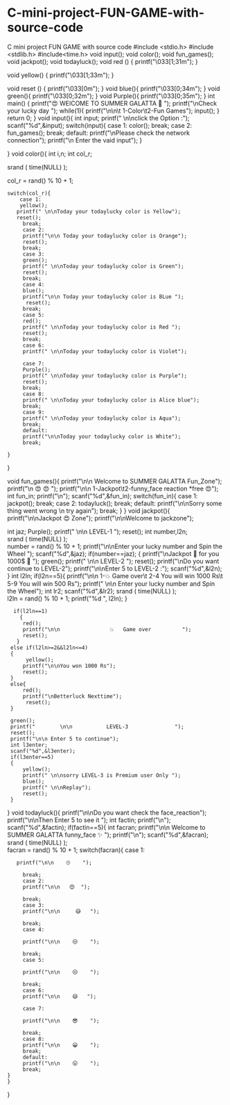 # C-mini-project-FUN-GAME-with-source-code
C mini project FUN GAME with source code
#include <stdio.h>
#include <stdlib.h>
#include<time.h>
void input();
void color();
void fun_games();
void jackpot();
void todayluck();
void red () {
  printf("\033[1;31m");
}

void yellow() {
  printf("\033[1;33m");
}

void reset () {
  printf("\033[0m");
}
void blue(){
    printf("\033[0;34m");
}
void green(){
    printf("\033[0;32m");
}
void Purple(){
    printf("\033[0;35m");
}
int main()
{
    printf("😍 WElCOME TO SUMMER GALATTA 🤩 ");
     printf("\nCheck your lucky day ");
     while(1){
     printf("\n\n\t 1-Color\t2-Fun Games");
     input();
     }
    return 0;
}
void input(){
    int input;
    printf(" \n\nclick the Option :");
    scanf("%d",&input);
     switch(input){
         case 1:
           color();
           break;
         case 2:
           fun_games();
           break;
         default:
           printf("\nPlease check the network connection");
           printf("\n Enter the vaid input");
     }

}
void color(){
    int i,n;
    int col_r;		 
		 
 srand ( time(NULL) );		 

 col_r = rand() % 10 + 1; 
 
    switch(col_r){
        case 1:
        yellow();
       printf(" \n\nToday your todaylucky color is Yellow");
       reset();
         break;
         case 2:
         printf("\n\n Today your todaylucky color is Orange");
         reset();
         break;
         case 3:
         green();
         printf(" \n\nToday your todaylucky color is Green");
         reset();
         break;
         case 4:
         blue();
         printf("\n\n Today your todaylucky color is BLue ");
          reset();
         break;
         case 5:
         red();
         printf(" \n\nToday your todaylucky color is Red ");
         reset();
         break;
         case 6:
         printf(" \n\nToday your todaylucky color is Violet");
         
         case 7:
         Purple();
         printf(" \n\nToday your todaylucky color is Purple");
         reset();
         break;
         case 8:
         printf(" \n\nToday your todaylucky color is Alice blue");
         break;
         case 9:
         printf(" \n\nToday your todaylucky color is Aqua");
         break;
         default:
         printf("\n\nToday your todaylucky color is White");
         break;
        
    }
}
  
void fun_games(){
    printf("\n\n Welcome to  SUMMER GALATTA Fun_Zone");
    printf("\n                😍  😍    ");
    printf("\n\n 1-Jackpot\t2-funny_face reaction *free 😍");
    int fun_in;
    printf("\n");
    scanf("%d",&fun_in);
    switch(fun_in){
        case 1:
         jackpot();
         break;
         case 2:
         todayluck();
         break;
         default:
         printf("\n\nSorry some thing went wrong \n try again");
         break;
    }
}
void jackpot(){
printf("\n\nJackpot 😍  Zone");
 printf("\n\nWelcome to jackzone");

 int jaz;
 Purple(); 
 printf("       \n\n            LEVEL-1                ");
 reset();
 int number,l2n;		 
 srand ( time(NULL) );		 
number = rand() % 10 + 1; 
 printf("\n\nEnter your lucky  number  and Spin the Wheel ");
 scanf("%d",&jaz);
   if(number==jaz);
   {
     printf("\nJackpot 🤩 for you 1000$ 🤩 ");
     green();
     printf("        \n\n           LEVEL-2                ");
     reset();
     printf("\nDo you want continue to LEVEL-2");
     printf("\n\nEnter 5 to LEVEL-2  :");
     scanf("%d",&l2n);
    }
 int l2ln;
 if(l2n==5){
     printf("\n\n 1-💥  Game over\t 2-4 You will win 1000 Rs\t 5-9 You will win 500 Rs");
     printf(" \n\n  Enter your lucky number and Spin the Wheel");
     int lr2;
     scanf("%d",&lr2);
     srand ( time(NULL) );		 
	 l2ln = rand() % 10 + 1; 
     printf("%d ", l2ln); 
      }   
      
      if(l2ln==1)
        {
         red();
         printf("\n\n                💥   Game over          ");
         reset();
       }
     else if(l2ln>=2&&l2ln<=4)
     {
          yellow();
         printf("\n\nYou won 1000 Rs");
         reset();
     }
     else{
         red();
         printf("\nBetterluck Nexttime");
          reset();
     }
     
     green();
     printf("        \n\n           LEVEL-3               ");
     reset();
     printf("\n\n Enter 5 to continue");
     int l3enter;
     scanf("%d",&l3enter);
     if(l3enter==5)
     {
         yellow();
         printf(" \n\nsorry LEVEL-3 is Premium user Only ");
         blue();
         printf(" \n\nReplay");
         reset();
     }
 
}
void todayluck(){
    printf("\n\nDo you want check the face_reaction");
    printf("\n\nThen Enter 5 to see it ");
    int factin;
    printf("\n");
    scanf("%d",&factin);
    if(factin==5){
        int facran;
        printf("\n\n Welcome to  SUMMER GALATTA funny_face ✨ ");
         printf("\n");
     scanf("%d",&facran);
     srand ( time(NULL) );		 
	 facran = rand() % 10 + 1; 
       switch(facran){
        case 1:
      
       printf("\n\n    🙄    ");
       
         break;
         case 2:
         printf("\n\n   😍  ");
         
         break;
         case 3:
         printf("\n\n     😅   ");
      
         break;
         case 4:
    
         printf("\n\n    😒    ");
      
         break;
         case 5:
    
         printf("\n\n    😒    ");
         
         break;
         case 6:
         printf("\n\n    😅   ");
         
         case 7:
        
         printf("\n\n    😎    ");
        
         break;
         case 8:
         printf("\n\n    😀    ");
         break;
         default:
         printf("\n\n    😛    ");
         break;
    }
    }
}
